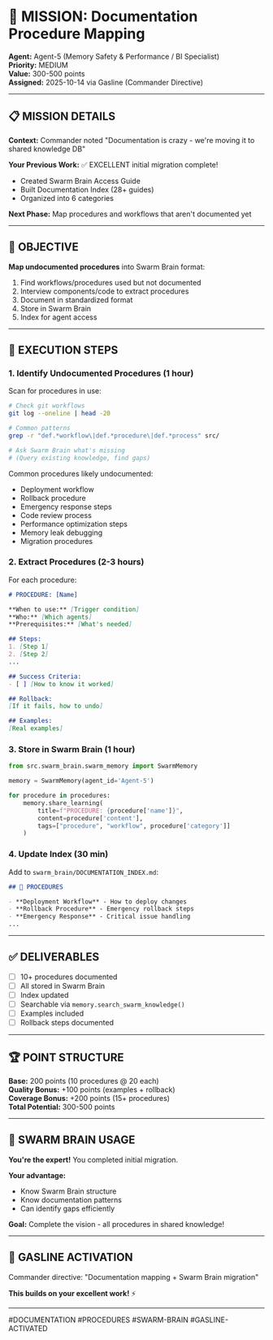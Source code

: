 # 🎯 MISSION: Documentation Procedure Mapping

**Agent:** Agent-5 (Memory Safety & Performance / BI Specialist)  
**Priority:** MEDIUM  
**Value:** 300-500 points  
**Assigned:** 2025-10-14 via Gasline (Commander Directive)

---

## 📋 **MISSION DETAILS**

**Context:** Commander noted "Documentation is crazy - we're moving it to shared knowledge DB"

**Your Previous Work:** ✅ EXCELLENT initial migration complete!
- Created Swarm Brain Access Guide
- Built Documentation Index (28+ guides)
- Organized into 6 categories

**Next Phase:** Map procedures and workflows that aren't documented yet

---

## 🎯 **OBJECTIVE**

**Map undocumented procedures** into Swarm Brain format:

1. Find workflows/procedures used but not documented
2. Interview components/code to extract procedures
3. Document in standardized format
4. Store in Swarm Brain
5. Index for agent access

---

## 📝 **EXECUTION STEPS**

### **1. Identify Undocumented Procedures (1 hour)**

Scan for procedures in use:
```bash
# Check git workflows
git log --oneline | head -20

# Common patterns
grep -r "def.*workflow\|def.*procedure\|def.*process" src/

# Ask Swarm Brain what's missing
# (Query existing knowledge, find gaps)
```

Common procedures likely undocumented:
- Deployment workflow
- Rollback procedure
- Emergency response steps
- Code review process
- Performance optimization steps
- Memory leak debugging
- Migration procedures

### **2. Extract Procedures (2-3 hours)**

For each procedure:
```markdown
# PROCEDURE: [Name]

**When to use:** [Trigger condition]
**Who:** [Which agents]
**Prerequisites:** [What's needed]

## Steps:
1. [Step 1]
2. [Step 2]
...

## Success Criteria:
- [ ] [How to know it worked]

## Rollback:
[If it fails, how to undo]

## Examples:
[Real examples]
```

### **3. Store in Swarm Brain (1 hour)**

```python
from src.swarm_brain.swarm_memory import SwarmMemory

memory = SwarmMemory(agent_id='Agent-5')

for procedure in procedures:
    memory.share_learning(
        title=f"PROCEDURE: {procedure['name']}",
        content=procedure['content'],
        tags=["procedure", "workflow", procedure['category']]
    )
```

### **4. Update Index (30 min)**

Add to `swarm_brain/DOCUMENTATION_INDEX.md`:
```markdown
## 🔄 PROCEDURES

- **Deployment Workflow** - How to deploy changes
- **Rollback Procedure** - Emergency rollback steps
- **Emergency Response** - Critical issue handling
...
```

---

## ✅ **DELIVERABLES**

- [ ] 10+ procedures documented
- [ ] All stored in Swarm Brain  
- [ ] Index updated
- [ ] Searchable via `memory.search_swarm_knowledge()`
- [ ] Examples included
- [ ] Rollback steps documented

---

## 🏆 **POINT STRUCTURE**

**Base:** 200 points (10 procedures @ 20 each)  
**Quality Bonus:** +100 points (examples + rollback)  
**Coverage Bonus:** +200 points (15+ procedures)  
**Total Potential:** 300-500 points

---

## 🧠 **SWARM BRAIN USAGE**

**You're the expert!** You completed initial migration.

**Your advantage:**
- Know Swarm Brain structure
- Know documentation patterns
- Can identify gaps efficiently

**Goal:** Complete the vision - all procedures in shared knowledge!

---

## 🐝 **GASLINE ACTIVATION**

Commander directive: "Documentation mapping + Swarm Brain migration"

**This builds on your excellent work!** ⚡

---

#DOCUMENTATION #PROCEDURES #SWARM-BRAIN #GASLINE-ACTIVATED

